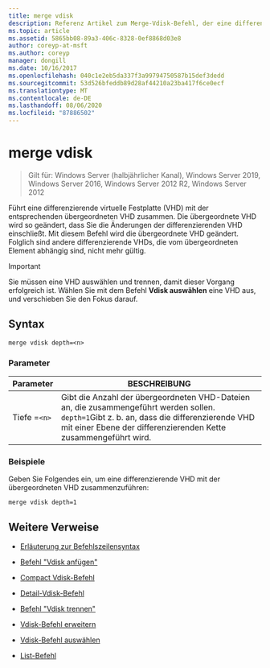 ```yaml
---
title: merge vdisk
description: Referenz Artikel zum Merge-Vdisk-Befehl, der eine differenzierende virtuelle Festplatte (VHD) mit der entsprechenden übergeordneten VHD zusammenfasst.
ms.topic: article
ms.assetid: 5865bb08-89a3-406c-8328-0ef8868d03e8
author: coreyp-at-msft
ms.author: coreyp
manager: dongill
ms.date: 10/16/2017
ms.openlocfilehash: 040c1e2eb5da337f3a99794750587b15def3dedd
ms.sourcegitcommit: 53d526bfeddb89d28af44210a23ba417f6ce0ecf
ms.translationtype: MT
ms.contentlocale: de-DE
ms.lasthandoff: 08/06/2020
ms.locfileid: "87886502"
---
```

# <a name="merge-vdisk"></a>merge vdisk

> Gilt für: Windows Server (halbjährlicher Kanal), Windows Server 2019, Windows Server 2016, Windows Server 2012 R2, Windows Server 2012

Führt eine differenzierende virtuelle Festplatte (VHD) mit der entsprechenden übergeordneten VHD zusammen. Die übergeordnete VHD wird so geändert, dass Sie die Änderungen der differenzierenden VHD einschließt. Mit diesem Befehl wird die übergeordnete VHD geändert. Folglich sind andere differenzierende VHDs, die vom übergeordneten Element abhängig sind, nicht mehr gültig.

> [!IMPORTANT]
> Sie müssen eine VHD auswählen und trennen, damit dieser Vorgang erfolgreich ist. Wählen Sie mit dem Befehl **Vdisk auswählen** eine VHD aus, und verschieben Sie den Fokus darauf.

## <a name="syntax"></a>Syntax

```
merge vdisk depth=<n>
```

### <a name="parameters"></a>Parameter

| Parameter | BESCHREIBUNG |
| --------- | ----------- |
| Tiefe =`<n>` | Gibt die Anzahl der übergeordneten VHD-Dateien an, die zusammengeführt werden sollen. `depth=1`Gibt z. b. an, dass die differenzierende VHD mit einer Ebene der differenzierenden Kette zusammengeführt wird. |

### <a name="examples"></a>Beispiele

Geben Sie Folgendes ein, um eine differenzierende VHD mit der übergeordneten VHD zusammenzuführen:

```
merge vdisk depth=1
```

## <a name="additional-references"></a>Weitere Verweise

- [Erläuterung zur Befehlszeilensyntax](command-line-syntax-key.md)

- [Befehl "Vdisk anfügen"](attach-vdisk.md)

- [Compact Vdisk-Befehl](compact-vdisk.md)

- [Detail-Vdisk-Befehl](detail-vdisk.md)

- [Befehl "Vdisk trennen"](detach-vdisk.md)

- [Vdisk-Befehl erweitern](expand-vdisk.md)

- [Vdisk-Befehl auswählen](select-vdisk.md)

- [List-Befehl](list.md)
